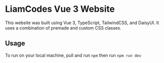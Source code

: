 # LiamCodes Vue 3 Website

This website was built using Vue 3, TypeScript, TailwindCSS, and DaisyUI. It uses a combination of premade and custom CSS classes.

## Usage

To run on your local machine, pull and run `npm`
then run `npm run dev`